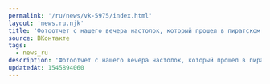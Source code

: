 ```yaml
---
permalink: '/ru/news/vk-5975/index.html'
layout: 'news.ru.njk'
title: 'Фотоотчет с нашего вечера настолок, который прошел в пиратском стиле.…'
source: ВКонтакте
tags:
  - news_ru
description: 'Фотоотчет с нашего вечера настолок, который прошел в пиратском стиле.…'
updatedAt: 1545894060
---
```

